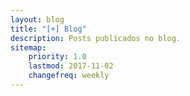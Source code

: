 ```yaml
---
layout: blog
title: "[+] Blog"
description: Posts publicados no blog.
sitemap:
    priority: 1.0
    lastmod: 2017-11-02
    changefreq: weekly
---
```


